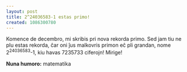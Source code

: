 ```yaml
---
layout: post
title: 2^24036583-1 estas primo!
created: 1086300780
---
```

Komence de decembro, mi skribis pri nova rekorda primo.  Sed jam tiu ne plu estas rekorda, ĉar oni ĵus malkovris primon eĉ pli grandan, nome 2<sup>24036583</sup>-1, kiu havas 7235733 ciferojn!  Mirige!

<b>Nuna humoro:</b> matematika
